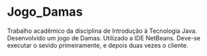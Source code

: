 # Jogo_Damas
Trabalho acadêmico da disciplina de Introdução à Tecnologia Java. Desenvolvido um jogo de Damas. Utilizado a IDE NetBeans.
Deve-se executar o sevido primeiramente, e depois duas vezes o cliente.
